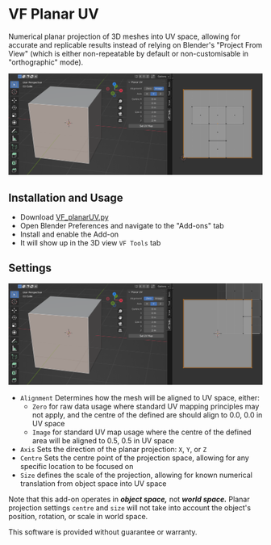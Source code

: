 # VF Planar UV

Numerical planar projection of 3D meshes into UV space, allowing for accurate and replicable results instead of relying on Blender's "Project From View" (which is either non-repeatable by default or non-customisable in "orthographic" mode).

![screenshot of the Blender 3D view interface with the add-on installed, showing "FBX — Unity3D" selected](images/screenshot1.png)

## Installation and Usage

- Download [VF_planarUV.py](https://raw.githubusercontent.com/jeinselenVF/VF-BlenderPlanarUV/main/VF_planarUV.py)
- Open Blender Preferences and navigate to the "Add-ons" tab
- Install and enable the Add-on
- It will show up in the 3D view `VF Tools` tab

## Settings

![screenshot of the Blender 3D view interface with the add-on installed, showing "FBX — Unity3D" selected](images/screenshot2.png)

- `Alignment` Determines how the mesh will be aligned to UV space, either:
  - `Zero` for raw data usage where standard UV mapping principles may not apply, and the centre of the defined are should align to 0.0, 0.0 in UV space
  - `Image` for standard UV map usage where the centre of the defined area will be aligned to 0.5, 0.5 in UV space
- `Axis` Sets the direction of the planar projection: `X`, `Y`, or `Z`
- `Centre` Sets the centre point of the projection space, allowing for any specific location to be focused on
- `Size` defines the scale of the projection, allowing for known numerical translation from object space into UV space

Note that this add-on operates in _**object space,**_ not _**world space.**_ Planar projection settings `centre` and `size` will not take into account the object's position, rotation, or scale in world space.

This software is provided without guarantee or warranty.
